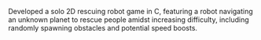 Developed a solo 2D rescuing robot game in C, featuring a robot navigating an unknown planet to rescue people amidst increasing difficulty, including randomly spawning obstacles and potential speed boosts.
